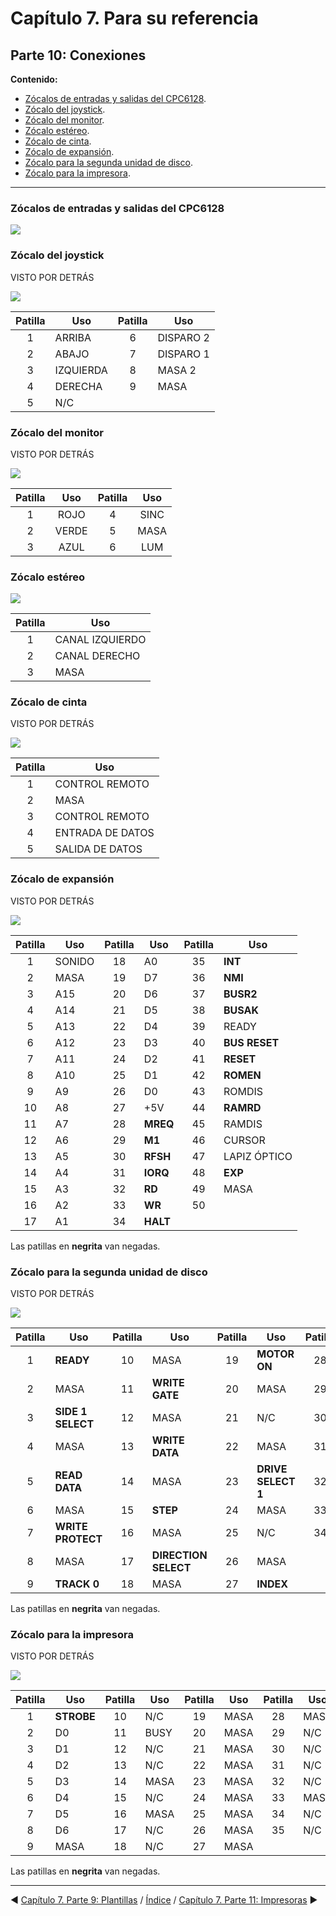 # Capítulo 7. Para su referencia

## Parte 10: Conexiones
**Contenido:**
* [Zócalos de entradas y salidas del CPC6128](#zócalos-de-entradas-y-salidas-del-cpc6128).
* [Zócalo del joystick](#zócalo-del-joystick).
* [Zócalo del monitor](#zócalo-del-monitor).
* [Zócalo estéreo](#zócalo-estéreo).
* [Zócalo de cinta](#zócalo-de-cinta).
* [Zócalo de expansión](#zócalo-de-expansión).
* [Zócalo para la segunda unidad de disco](#zócalo-para-la-segunda-unidad-de-disco).
* [Zócalo para la impresora](#zócalo-para-la-impresora).

***



### Zócalos de entradas y salidas del CPC6128

![](svg/c07-p10-i01.svg)

### Zócalo del joystick

VISTO POR DETRÁS

![](svg/c07-p10-i02.svg)

| Patilla | Uso       | Patilla | Uso       |
| :-----: | --------- | :-----: | --------- |
|    1    | ARRIBA    |    6    | DISPARO 2 |
|    2    | ABAJO     |    7    | DISPARO 1 |
|    3    | IZQUIERDA |    8    | MASA 2    |
|    4    | DERECHA   |    9    | MASA      |
|    5    | N/C       |         |           |

### Zócalo del monitor

VISTO POR DETRÁS

![](svg/c07-p10-i03.svg)

| Patilla |  Uso  | Patilla | Uso  |
| :-----: | :---: | :-----: | :--: |
|    1    | ROJO  |    4    | SINC |
|    2    | VERDE |    5    | MASA |
|    3    | AZUL  |    6    | LUM  |



### Zócalo estéreo

![](svg/c07-p10-i04.svg)

| Patilla | Uso             |
| :-----: | --------------- |
|    1    | CANAL IZQUIERDO |
|    2    | CANAL DERECHO   |
|    3    | MASA            |

### Zócalo de cinta

VISTO POR DETRÁS

![](svg/c07-p10-i05.svg)

| Patilla | Uso              |
| :-----: | ---------------- |
|    1    | CONTROL REMOTO   |
|    2    | MASA             |
|    3    | CONTROL REMOTO   |
|    4    | ENTRADA DE DATOS |
|    5    | SALIDA DE DATOS  |



### Zócalo de expansión

VISTO POR DETRÁS

![](svg/c07-p10-i06.svg)

| Patilla | Uso    | Patilla | Uso      | Patilla | Uso           |
| :-----: | ------ | :-----: | -------- | :-----: | ------------- |
|    1    | SONIDO |   18    | A0       |   35    | **INT**       |
|    2    | MASA   |   19    | D7       |   36    | **NMI**       |
|    3    | A15    |   20    | D6       |   37    | **BUSR2**     |
|    4    | A14    |   21    | D5       |   38    | **BUSAK**     |
|    5    | A13    |   22    | D4       |   39    | READY         |
|    6    | A12    |   23    | D3       |   40    | **BUS RESET** |
|    7    | A11    |   24    | D2       |   41    | **RESET**     |
|    8    | A10    |   25    | D1       |   42    | **ROMEN**     |
|    9    | A9     |   26    | D0       |   43    | ROMDIS        |
|   10    | A8     |   27    | +5V      |   44    | **RAMRD**     |
|   11    | A7     |   28    | **MREQ** |   45    | RAMDIS        |
|   12    | A6     |   29    | **M1**   |   46    | CURSOR        |
|   13    | A5     |   30    | **RFSH** |   47    | LAPIZ ÓPTICO  |
|   14    | A4     |   31    | **IORQ** |   48    | **EXP**       |
|   15    | A3     |   32    | **RD**   |   49    | MASA          |
|   16    | A2     |   33    | **WR**   |   50    |               |
|   17    | A1     |   34    | **HALT** |         |               |

Las patillas en **negrita** van negadas.

### Zócalo para la segunda unidad de disco
VISTO POR DETRÁS

![](svg/c07-p10-i07.svg)

| Patilla | Uso               | Patilla | Uso                  | Patilla | Uso                | Patilla | Uso  |
| :-----: | ----------------- | :-----: | -------------------- | :-----: | ------------------ | :-----: | ---- |
|    1    | **READY**         |   10    | MASA                 |   19    | **MOTOR ON**       |   28    | MASA |
|    2    | MASA              |   11    | **WRITE GATE**       |   20    | MASA               |   29    | N/C  |
|    3    | **SIDE 1 SELECT** |   12    | MASA                 |   21    | N/C                |   30    | MASA |
|    4    | MASA              |   13    | **WRITE DATA**       |   22    | MASA               |   31    | N/C  |
|    5    | **READ DATA**     |   14    | MASA                 |   23    | **DRIVE SELECT 1** |   32    | MASA |
|    6    | MASA              |   15    | **STEP**             |   24    | MASA               |   33    | N/C  |
|    7    | **WRITE PROTECT** |   16    | MASA                 |   25    | N/C                |   34    | MASA |
|    8    | MASA              |   17    | **DIRECTION SELECT** |   26    | MASA               |         |      |
|    9    | **TRACK 0**       |   18    | MASA                 |   27    | **INDEX**          |         |      |

Las patillas en **negrita** van negadas.



### Zócalo para la impresora

VISTO POR DETRÁS

![](svg/c07-p10-i08.svg)

| Patilla | Uso        | Patilla | Uso  | Patilla | Uso  | Patilla | Uso  |
| :-----: | ---------- | :-----: | ---- | :-----: | ---- | :-----: | ---- |
|    1    | **STROBE** |   10    | N/C  |   19    | MASA |   28    | MASA |
|    2    | D0         |   11    | BUSY |   20    | MASA |   29    | N/C  |
|    3    | D1         |   12    | N/C  |   21    | MASA |   30    | N/C  |
|    4    | D2         |   13    | N/C  |   22    | MASA |   31    | N/C  |
|    5    | D3         |   14    | MASA |   23    | MASA |   32    | N/C  |
|    6    | D4         |   15    | N/C  |   24    | MASA |   33    | MASA |
|    7    | D5         |   16    | MASA |   25    | MASA |   34    | N/C  |
|    8    | D6         |   17    | N/C  |   26    | MASA |   35    | N/C  |
|    9    | MASA       |   18    | N/C  |   27    | MASA |         |      |

Las patillas en **negrita** van negadas.

***

&#9664; [Capítulo 7. Parte 9: Plantillas](7.09.-Plantillas.md)   /  [Índice](0.03.-Contenido.md)  /   [Capítulo 7. Parte 11: Impresoras](7.11.-Impresoras.md) &#9654;